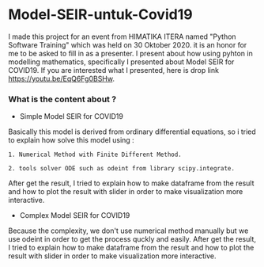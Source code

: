 # Model-SEIR-untuk-Covid19
I made this project for an event from HIMATIKA ITERA named "Python Software Training" which was held on 30 Oktober 2020. it is an honor for me to be asked to fill in as a presenter. I present about how using pyhton in modelling mathematics, specifically I presented about Model SEIR for COVID19. If you are interested what I presented, here is drop link https://youtu.be/EqQ6Fg0BSHw.  

### What is the content  about ?
- Simple Model SEIR for COVID19

Basically this model is derived from ordinary differential equations, so i tried to explain how solve this model using : 
    
    1. Numerical Method with Finite Different Method.
    
    2. tools solver ODE such as odeint from library scipy.integrate.

After get the result, I tried to explain how to make dataframe from the result and how to plot the result with slider in order to make visualization more interactive. 
 
- Complex Model SEIR for COVID19 

Because the complexity, we don't use numerical method manually but we use odeint in order to get the process quckly and easily. After get the result, I tried to explain how to make dataframe from the result and how to plot the result with slider in order to make visualization more interactive.


